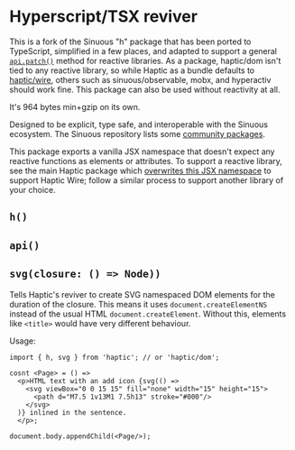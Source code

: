 # Hyperscript/TSX reviver

This is a fork of the Sinuous "h" package that has been ported to TypeScript,
simplified in a few places, and adapted to support a general [`api.patch()`][1]
method for reactive libraries. As a package, haptic/dom isn't tied to any
reactive library, so while Haptic as a bundle defaults to [haptic/wire][2],
others such as sinuous/observable, mobx, and hyperactiv should work fine. This
package can also be used without reactivity at all.

It's 964 bytes min+gzip on its own.

Designed to be explicit, type safe, and interoperable with the Sinuous
ecosystem. The Sinuous repository lists some [community packages][3].

This package exports a vanilla JSX namespace that doesn't expect any reactive
functions as elements or attributes. To support a reactive library, see the main
Haptic package which [overwrites this JSX namespace][4] to support Haptic Wire;
follow a similar process to support another library of your choice.

## `h()`

## `api()`

## `svg(closure: () => Node))`

Tells Haptic's reviver to create SVG namespaced DOM elements for the duration of
the closure. This means it uses `document.createElementNS` instead of the usual
HTML `document.createElement`. Without this, elements like `<title>` would have
very different behaviour.

Usage:

```tsx
import { h, svg } from 'haptic'; // or 'haptic/dom';

cosnt <Page> = () =>
  <p>HTML text with an add icon {svg(() =>
    <svg viewBox="0 0 15 15" fill="none" width="15" height="15">
      <path d="M7.5 1v13M1 7.5h13" stroke="#000"/>
    </svg>
  )} inlined in the sentence.
  </p>;

document.body.appendChild(<Page/>);
```

[1]: https://github.com/heyheyhello/haptic/blob/haptic-w/src/index.ts#L26
[2]: https://github.com/heyheyhello/haptic/tree/haptic-w/src/wire
[3]: https://github.com/luwes/sinuous#community
[4]: https://github.com/heyheyhello/haptic/blob/haptic-w/src/index.ts#L42
